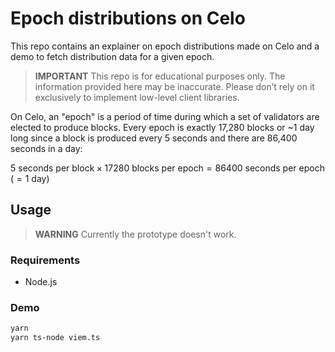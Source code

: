 # Epoch distributions on Celo

This repo contains an explainer on epoch distributions made on Celo and a demo to fetch distribution 
data for a given epoch.

> **IMPORTANT**
> This repo is for educational purposes only. The information provided here may be inaccurate. 
> Please don’t rely on it exclusively to implement low-level client libraries.

On Celo, an "epoch" is a period of time during which a set of validators are elected to produce 
blocks. Every epoch is exactly 17,280 blocks or ~1 day long since a block is produced every 
5 seconds and there are 86,400 seconds in a day:

$5 \text{ seconds per block} \times 17280 \text{ blocks per epoch} = 86400 \text{ seconds per epoch } (= 1 \text{ day})$



## Usage

> **WARNING**
> Currently the prototype doesn't work. 

### Requirements

- Node.js

### Demo

```sh
yarn
yarn ts-node viem.ts
```